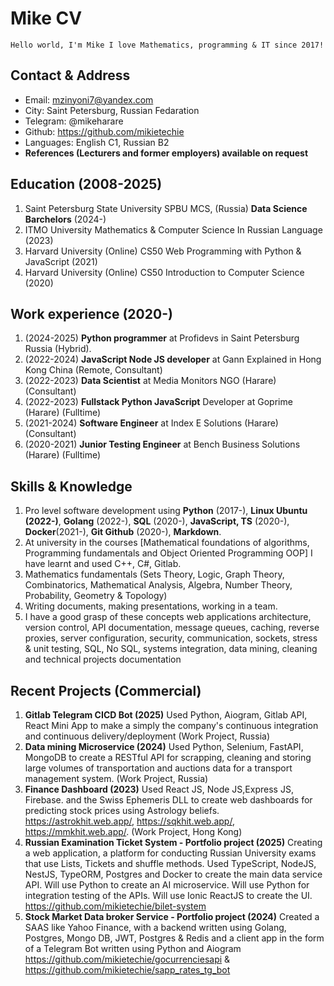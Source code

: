 # Mike CV

`Hello world, I'm Mike I love Mathematics, programming & IT since 2017!`

## Contact & Address

- Email: <mzinyoni7@yandex.com>
- City: Saint Petersburg, Russian Fedaration
- Telegram: @mikeharare
- Github: <https://github.com/mikietechie>
- Languages: English C1, Russian B2
- **References (Lecturers and former employers) available on request**

## Education (2008-2025)

1. Saint Petersburg State University SPBU MCS, (Russia) **Data Science Barchelors** (2024-)
2. ITMO University Mathematics & Computer Science In Russian Language (2023)
3. Harvard University (Online) CS50 Web Programming with Python & JavaScript (2021)
4. Harvard University (Online) CS50 Introduction to Computer Science (2020)

## Work experience (2020-)

1. (2024-2025) **Python programmer** at Profidevs in Saint Petersburg Russia (Hybrid).
2. (2022-2024) **JavaScript Node JS developer** at Gann Explained in Hong Kong China (Remote, Consultant)
3. (2022-2023) **Data Scientist** at Media Monitors NGO (Harare) (Consultant)
4. (2022-2023) **Fullstack Python JavaScript** Developer at Goprime (Harare) (Fulltime)
5. (2021-2024) **Software Engineer** at Index E Solutions (Harare) (Consultant)
6. (2020-2021) **Junior Testing Engineer** at Bench Business Solutions (Harare) (Fulltime)

## Skills & Knowledge

1. Pro level software development using **Python** (2017-), **Linux Ubuntu (2022-)**, **Golang** (2022-), **SQL** (2020-), **JavaScript, TS** (2020-), **Docker**(2021-), **Git Github** (2020-), **Markdown**.
2. At university in the courses [Mathematical foundations of algorithms, Programming fundamentals and Object Oriented Programming OOP] I have learnt and used C++, C#, Gitlab.
3. Mathematics fundamentals (Sets Theory, Logic, Graph Theory, Combinatorics, Mathematical Analysis, Algebra, Number Theory, Probability, Geometry & Topology)
4. Writing documents, making presentations, working in a team.
5. I have a good grasp of these concepts web applications architecture, version control, API documentation, message queues, caching, reverse proxies, server configuration, security, communication, sockets, stress & unit testing, SQL, No SQL, systems integration, data mining, cleaning and technical projects documentation

## Recent Projects (Commercial)

1. **Gitlab Telegram CICD Bot (2025)** Used Python, Aiogram, Gitlab API, React Mini App to make a simply the company's continuous integration and continuous delivery/deployment (Work Project, Russia)
2. **Data mining Microservice (2024)** Used Python, Selenium, FastAPI, MongoDB to create a RESTful API for scrapping, cleaning and storing large volumes of transportation and auctions data for a transport management system. (Work Project, Russia)
3. **Finance Dashboard (2023)** Used React JS, Node JS,Express JS, Firebase. and the Swiss Ephemeris DLL to create web dashboards for predicting stock prices using Astrology beliefs. <https://astrokhit.web.app/>, <https://sqkhit.web.app/>, <https://mmkhit.web.app/>. (Work Project, Hong Kong)
4. **Russian Examination Ticket System - Portfolio project (2025)** Creating a web application, a platform for conducting Russian University exams that use Lists, Tickets and shuffle methods. Used TypeScript, NodeJS, NestJS, TypeORM, Postgres and Docker to create the main data service API. Will use Python to create an AI microservice. Will use Python for integration testing of the APIs. Will use Ionic ReactJS to create the UI. <https://github.com/mikietechie/bilet-system>
5. **Stock Market Data broker Service - Portfolio project (2024)** Created a SAAS like Yahoo Finance, with a backend written using Golang, Postgres, Mongo DB, JWT, Postgres & Redis and a client app in the form of a Telegram Bot written using Python and Aiogram <https://github.com/mikietechie/gocurrenciesapi> & <https://github.com/mikietechie/sapp_rates_tg_bot>

